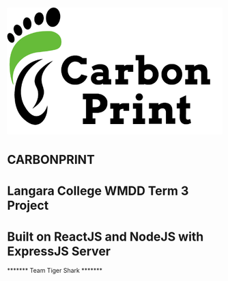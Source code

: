 ![GitHub Logo](/src/images/github/website_logo.png)

# CARBONPRINT

# Langara College WMDD Term 3 Project
# Built on ReactJS and NodeJS with ExpressJS Server

******* Team Tiger Shark *******

<!--1. Rakesh,                  Project Manager | Developer | DA 
2. Dalbir Singh,            Lead Developer | Front-end UI
3. Palakdeep Kaur,          Developer | QA
4. Lalit Kumar,             Lead Designer | UX
5. Neha Verma,              Designer | UX
6. Aanchal Arora,           Designer | UX
7. Arshdeep Kaur,           Designer | UX
8. Hiril Kainth,            Designer | UX -->
